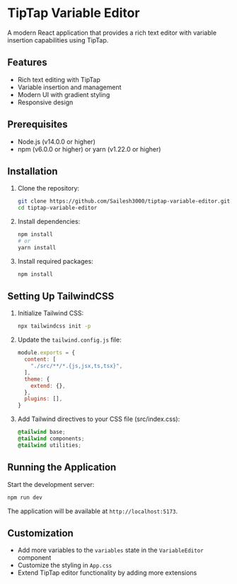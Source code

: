 # TipTap Variable Editor

A modern React application that provides a rich text editor with variable insertion capabilities using TipTap.

## Features

- Rich text editing with TipTap
- Variable insertion and management
- Modern UI with gradient styling
- Responsive design

## Prerequisites

- Node.js (v14.0.0 or higher)
- npm (v6.0.0 or higher) or yarn (v1.22.0 or higher)

## Installation

1. Clone the repository:
   ```bash
   git clone https://github.com/Sailesh3000/tiptap-variable-editor.git
   cd tiptap-variable-editor
   ```

2. Install dependencies:
   ```bash
   npm install
   # or
   yarn install
   ```

3. Install required packages:
   ```bash
   npm install
   ```

## Setting Up TailwindCSS

1. Initialize Tailwind CSS:
   ```bash
   npx tailwindcss init -p
   ```

2. Update the `tailwind.config.js` file:
   ```javascript
   module.exports = {
     content: [
       "./src/**/*.{js,jsx,ts,tsx}",
     ],
     theme: {
       extend: {},
     },
     plugins: [],
   }
   ```

3. Add Tailwind directives to your CSS file (src/index.css):
   ```css
   @tailwind base;
   @tailwind components;
   @tailwind utilities;
   ```

## Running the Application

Start the development server:

```bash
npm run dev
```

The application will be available at `http://localhost:5173`.

## Customization

- Add more variables to the `variables` state in the `VariableEditor` component
- Customize the styling in `App.css`
- Extend TipTap editor functionality by adding more extensions
